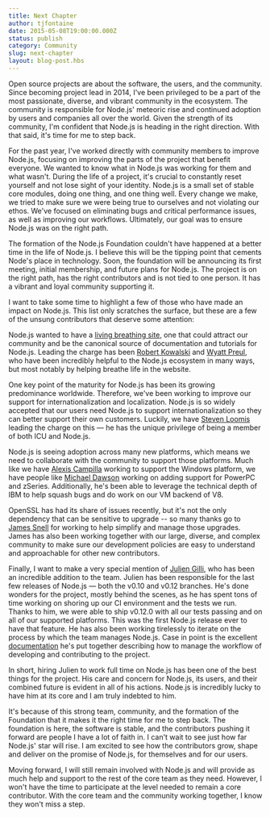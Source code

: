 ```yaml
---
title: Next Chapter
author: tjfontaine
date: 2015-05-08T19:00:00.000Z
status: publish
category: Community
slug: next-chapter
layout: blog-post.hbs
---
```


Open source projects are about the software, the users, and the community. Since becoming project lead in 2014, I've been privileged to be a part of the most passionate, diverse, and vibrant community in the ecosystem. The community is responsible for Node.js' meteoric rise and continued adoption by users and companies all over the world. Given the strength of its community, I'm confident that Node.js is heading in the right direction. With that said, it's time for me to step back.

For the past year, I've worked directly with community members to improve Node.js, focusing on improving the parts of the project that benefit everyone. We wanted to know what in Node.js was working for them and what wasn't. During the life of a project, it's crucial to constantly reset yourself and not lose sight of your identity. Node.js is a small set of stable core modules, doing one thing, and one thing well. Every change we make, we tried to make sure we were being true to ourselves and not violating our ethos. We've focused on eliminating bugs and critical performance issues, as well as improving our workflows. Ultimately, our goal was to ensure Node.js was on the right path.

The formation of the Node.js Foundation couldn't have happened at a better time in the life of Node.js. I believe this will be the tipping point that cements Node's place in technology. Soon, the foundation will be announcing its first meeting, initial membership, and future plans for Node.js. The project is on the right path, has the right contributors and is not tied to one person. It has a vibrant and loyal community supporting it.

I want to take some time to highlight a few of those who have made an impact on Node.js. This list only scratches the surface, but these are a few of the unsung contributors that deserve some attention:

Node.js wanted to have a [living breathing site](https://github.com/joyent/node-website), one that could attract our community and be the canonical source of documentation and tutorials for Node.js. Leading the charge has been [Robert Kowalski](https://github.com/robertkowalski) and [Wyatt Preul](https://github.com/geek), who have been incredibly helpful to the Node.js ecosystem in many ways, but most notably by helping breathe life in the website.

One key point of the maturity for Node.js has been its growing predominance worldwide. Therefore, we've been working to improve our support for internationalization and localization. Node.js is so widely accepted that our users need Node.js to support internationalization so they can better support their own customers. Luckily, we have [Steven Loomis](https://github.com/srl295) leading the charge on this — he has the unique privilege of being a member of both ICU and Node.js.

Node.js is seeing adoption across many new platforms, which means we need to collaborate with the community to support those platforms. Much like we have [Alexis Campilla](https://github.com/orangemocha) working to support the Windows platform, we have people like [Michael Dawson](https://github.com/mhdawson) working on adding support for PowerPC and zSeries. Additionally, he's been able to leverage the technical depth of IBM to help squash bugs and do work on our VM backend of V8.

OpenSSL has had its share of issues recently, but it's not the only dependency that can be sensitive to upgrade -- so many thanks go to [James Snell](https://github.com/jasnell) for working to help simplify and manage those upgrades. James has also been working together with our large, diverse, and complex community to make sure our development policies are easy to understand and approachable for other new contributors.

Finally, I want to make a very special mention of [Julien Gilli](https://github.com/misterdjules), who has been an incredible addition to the team. Julien has been responsible for the last few releases of Node.js — both the v0.10 and v0.12 branches. He's done wonders for the project, mostly behind the scenes, as he has spent tons of time working on shoring up our CI environment and the tests we run. Thanks to him, we were able to ship v0.12.0 with all our tests passing and on all of our supported platforms. This was the first Node.js release ever to have that feature. He has also been working tirelessly to iterate on the process by which the team manages Node.js. Case in point is the excellent [documentation](https://nodejs.org/documentation/workflow/) he's put together describing how to manage the workflow of developing and contributing to the project.

In short, hiring Julien to work full time on Node.js has been one of the best things for the project. His care and concern for Node.js, its users, and their combined future is evident in all of his actions. Node.js is incredibly lucky to have him at its core and I am truly indebted to him.

It's because of this strong team, community, and the formation of the Foundation that it makes it the right time for me to step back. The foundation is here, the software is stable, and the contributors pushing it forward are people I have a lot of faith in. I can't wait to see just how far Node.js' star will rise. I am excited to see how the contributors grow, shape and deliver on the promise of Node.js, for themselves and for our users.

Moving forward, I will still remain involved with Node.js and will provide as much help and support to the rest of the core team as they need. However, I won't have the time to participate at the level needed to remain a core contributor. With the core team and the community working together, I know they won't miss a step.

